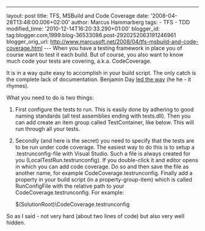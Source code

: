 ---
layout: post
title: TFS, MSBuild and Code Coverage date: '2008-04-28T13:48:00.006+02:00'
author: Marcus Hammarberg
tags: - TFS -
TDD modified_time: '2010-12-14T16:20:33.290+01:00'
blogger_id: tag:blogger.com,1999:blog-36533086.post-2920252063191246961
blogger_orig_url: http://www.marcusoft.net/2008/04/tfs-msbuild-and-code-coverage.html ---
When you have a testing framework in place you of course want to test it
each build. But of course, you also want to know much code your tests
are covering, a.k.a. CodeCoverage.

It is in a way quite easy to accomplish in your build script. The only
catch is the complete lack of documentation. Benjamin Day [led the
way](http://blog.benday.com/archive/2007/02/09.aspx) (he he - it
rhymes).

What you need to do is two things:


1.  First configure the tests to run. This is easily done by adhering to
    good naming standards (all test assemblies ending with tests.dll).
    Then you can add create an item group called TestContainer, like
    below. This will run through all your tests.

       <ItemGroup>
           <TestContainer Include="$(OutDir)\%2aTests.dll" />
        </ItemGroup>

2.  Secondly (and here is the secret) you need to specify that the tests
    are to be run under code coverage.
   The easiest way to do this is to setup a .testrunconfig-file with
    Visual Studio. Such a file is always created for you
    (LocalTestRun.testrunconfig). If you double-click it and editor
    opens in which you can add code coverage. Do so and then save the
    file as another name, for example CodeCoverage.testrunconfig.
   Finally add a property in your build script (in a
    property-group-item) which is called
    RunConfigFile with the relative path to your
    CodeCoverage.testrunconfig. For example:

       <RunConfigFile>$(SolutionRoot)\CodeCoverage.testrunconfig</RunConfigFile>

So as I said - not very hard (about two lines of code) but also very
well hidden.
